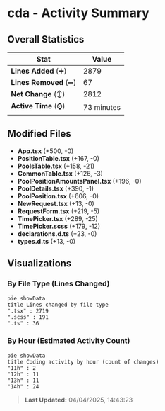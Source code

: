 # cda - Activity Summary 

## Overall Statistics

| Stat                   | Value                                                             |
| ---------------------- | ----------------------------------------------------------------- |
| **Lines Added** (➕)   | 2879                                          |
| **Lines Removed** (➖) | 67                                        |
| **Net Change** (↕)    | 2812                |
| **Active Time** (⌚)   | 73 minutes |


## Modified Files
- **App.tsx** (+500, -0)
- **PositionTable.tsx** (+167, -0)
- **PoolsTable.tsx** (+158, -21)
- **CommonTable.tsx** (+126, -3)
- **PoolPositionAmountsPanel.tsx** (+196, -0)
- **PoolDetails.tsx** (+390, -1)
- **PoolPosition.tsx** (+606, -0)
- **NewRequest.tsx** (+13, -0)
- **RequestForm.tsx** (+219, -5)
- **TimePicker.tsx** (+289, -25)
- **TimePicker.scss** (+179, -12)
- **declarations.d.ts** (+23, -0)
- **types.d.ts** (+13, -0)

## Visualizations

### By File Type (Lines Changed)

```mermaid
pie showData
title Lines changed by file type
".tsx" : 2719
".scss" : 191
".ts" : 36
```

### By Hour (Estimated Activity Count)

```mermaid
pie showData
title Coding activity by hour (count of changes)
"11h" : 2
"12h" : 11
"13h" : 11
"14h" : 24
```


> **Last Updated:** 04/04/2025, 14:43:23